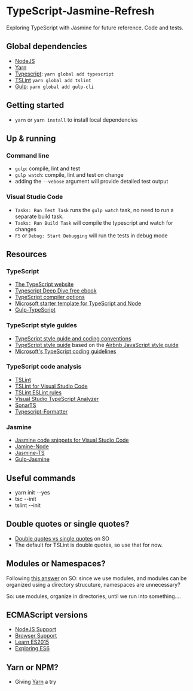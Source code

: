 # TypeScript-Jasmine-Refresh

Exploring TypeScript with Jasmine for future reference. Code and tests.

## Global dependencies

- [NodeJS](https://nodejs.org/en/)
- [Yarn](https://yarnpkg.com/en/docs/install)
- [Typescript](https://www.typescriptlang.org/index.html): `yarn global add typescript`
- [TSLint](https://palantir.github.io/tslint/) `yarn global add tslint`
- [Gulp](https://gulpjs.com/): `yarn global add gulp-cli`

## Getting started

- `yarn` or `yarn install` to install local dependencies

## Up & running

### Command line

- `gulp`: compile, lint and test
- `gulp watch`: compile, lint and test on change
- adding the `--vebose` argument will provide detailed test output

### Visual Studio Code

- `Tasks: Run Test Task` runs the `gulp watch` task, no need to  run a separate build task.
- `Tasks: Run Build Task` will compile the typescript and watch for changes
- `F5` or `Debug: Start Debugging` will run the tests in debug mode

## Resources

### TypeScript

- [The TypeScript website](https://www.typescriptlang.org/index.html)
- [Typescript Deep Dive free ebook](https://www.gitbook.com/book/basarat/typescript)
- [TypeScript compiler options](https://www.typescriptlang.org/docs/handbook/compiler-options.html)
- [Microsoft starter template for TypeScript and Node](https://github.com/Microsoft/TypeScript-Node-Starter)
- [Gulp-TypeScript](https://github.com/ivogabe/gulp-typescript)

### TypeScript style guides

- [TypeScript style guide and coding conventions](https://github.com/basarat/typescript-book/blob/master/docs/styleguide/styleguide.md)
- [TypeScript style guide](https://github.com/excelmicro/typescript) based on the [Airbnb JavaScript style guide](https://github.com/airbnb/javascript)
- [Microsoft's TypeScript coding guidelines](https://github.com/Microsoft/TypeScript/wiki/Coding-guidelines)

### TypeScript code analysis

- [TSLint](https://palantir.github.io/tslint/)
- [TSLint for Visual Studio Code](https://marketplace.visualstudio.com/items?itemName=eg2.tslint)
- [TSLint ESLint rules](https://github.com/buzinas/tslint-eslint-rules)
- [Visual Studio TypeScript Analyzer](https://marketplace.visualstudio.com/items?itemName=RichNewman.TypeScriptAnalyzer)
- [SonarTS](https://github.com/SonarSource/SonarTS)
- [Typescript-Formatter](https://www.npmjs.com/package/typescript-formatter)

### Jasmine

- [Jasmine code snippets for Visual Studio Code](https://marketplace.visualstudio.com/items?itemName=xabikos.JasmineSnippets)
- [Jamine-Node](https://github.com/mhevery/jasmine-node)
- [Jasmine-TS](https://github.com/svi3c/jasmine-ts)
- [Gulp-Jasmine](https://github.com/sindresorhus/gulp-jasmine)

## Useful commands

- yarn init --yes
- tsc --init
- tslint --init

## Double quotes or single quotes?

- [Double quotes vs single quotes](https://stackoverflow.com/questions/242813/when-to-use-double-or-single-quotes-in-javascript) on SO
- The default for TSLint is double quotes, so use that for now.

## Modules or Namespaces?

Following [this answer](https://stackoverflow.com/questions/30357634/how-do-i-use-namespaces-with-typescript-external-modules) on SO: since we use modules, and modules can be organized using a directory strucuture, namespaces are unnecessary?

So: use modules, organize in directories, until we run into something....

## ECMAScript versions

- [NodeJS Support](http://node.green/)
- [Browser Support](https://kangax.github.io/compat-table/es6/)
- [Learn ES2015](https://babeljs.io/learn-es2015/)
- [Exploring ES6](http://exploringjs.com/es6/index.html)

## Yarn or NPM?

- Giving [Yarn](https://yarnpkg.com/en/docs) a try
